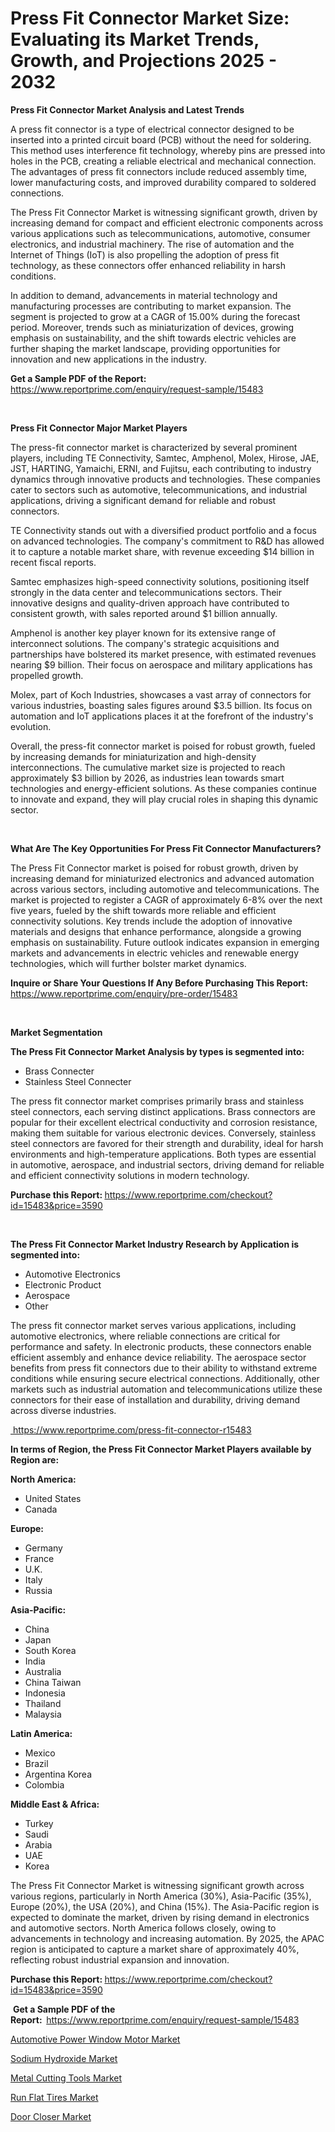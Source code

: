 <p><h1>Press Fit Connector Market Size: Evaluating its Market Trends, Growth, and Projections 2025 - 2032</h1></p><p><strong>Press Fit Connector Market Analysis and Latest Trends</strong></p>
<p><p>A press fit connector is a type of electrical connector designed to be inserted into a printed circuit board (PCB) without the need for soldering. This method uses interference fit technology, whereby pins are pressed into holes in the PCB, creating a reliable electrical and mechanical connection. The advantages of press fit connectors include reduced assembly time, lower manufacturing costs, and improved durability compared to soldered connections. </p><p>The Press Fit Connector Market is witnessing significant growth, driven by increasing demand for compact and efficient electronic components across various applications such as telecommunications, automotive, consumer electronics, and industrial machinery. The rise of automation and the Internet of Things (IoT) is also propelling the adoption of press fit technology, as these connectors offer enhanced reliability in harsh conditions.</p><p>In addition to demand, advancements in material technology and manufacturing processes are contributing to market expansion. The segment is projected to grow at a CAGR of 15.00% during the forecast period. Moreover, trends such as miniaturization of devices, growing emphasis on sustainability, and the shift towards electric vehicles are further shaping the market landscape, providing opportunities for innovation and new applications in the industry.</p></p>
<p><strong>Get a Sample PDF of the Report:&nbsp;</strong> <a href="https://www.reportprime.com/enquiry/request-sample/15483?utm_campaign=1119&utm_medium=2&utm_source=Github&utm_content=ia&utm_term=20032025&utm_id=press-fit-connector">https://www.reportprime.com/enquiry/request-sample/15483</a></p>
<p>&nbsp;</p>
<p><strong>Press Fit Connector Major Market Players</strong></p>
<p><p>The press-fit connector market is characterized by several prominent players, including TE Connectivity, Samtec, Amphenol, Molex, Hirose, JAE, JST, HARTING, Yamaichi, ERNI, and Fujitsu, each contributing to industry dynamics through innovative products and technologies. These companies cater to sectors such as automotive, telecommunications, and industrial applications, driving a significant demand for reliable and robust connectors.</p><p>TE Connectivity stands out with a diversified product portfolio and a focus on advanced technologies. The company's commitment to R&D has allowed it to capture a notable market share, with revenue exceeding $14 billion in recent fiscal reports.</p><p>Samtec emphasizes high-speed connectivity solutions, positioning itself strongly in the data center and telecommunications sectors. Their innovative designs and quality-driven approach have contributed to consistent growth, with sales reported around $1 billion annually.</p><p>Amphenol is another key player known for its extensive range of interconnect solutions. The company's strategic acquisitions and partnerships have bolstered its market presence, with estimated revenues nearing $9 billion. Their focus on aerospace and military applications has propelled growth.</p><p>Molex, part of Koch Industries, showcases a vast array of connectors for various industries, boasting sales figures around $3.5 billion. Its focus on automation and IoT applications places it at the forefront of the industry's evolution.</p><p>Overall, the press-fit connector market is poised for robust growth, fueled by increasing demands for miniaturization and high-density interconnections. The cumulative market size is projected to reach approximately $3 billion by 2026, as industries lean towards smart technologies and energy-efficient solutions. As these companies continue to innovate and expand, they will play crucial roles in shaping this dynamic sector.</p></p>
<p>&nbsp;</p>
<p><strong>What Are The Key Opportunities For Press Fit Connector Manufacturers?</strong></p>
<p><p>The Press Fit Connector market is poised for robust growth, driven by increasing demand for miniaturized electronics and advanced automation across various sectors, including automotive and telecommunications. The market is projected to register a CAGR of approximately 6-8% over the next five years, fueled by the shift towards more reliable and efficient connectivity solutions. Key trends include the adoption of innovative materials and designs that enhance performance, alongside a growing emphasis on sustainability. Future outlook indicates expansion in emerging markets and advancements in electric vehicles and renewable energy technologies, which will further bolster market dynamics.</p></p>
<p><strong>Inquire or Share Your Questions If Any Before Purchasing This Report:</strong> <a href="https://www.reportprime.com/enquiry/pre-order/15483?utm_campaign=1119&utm_medium=2&utm_source=Github&utm_content=ia&utm_term=20032025&utm_id=press-fit-connector">https://www.reportprime.com/enquiry/pre-order/15483</a></p>
<p>&nbsp;</p>
<p><strong>Market Segmentation</strong></p>
<p><strong>The Press Fit Connector Market Analysis by types is segmented into:</strong></p>
<p><ul><li>Brass Connecter</li><li>Stainless Steel Connecter</li></ul></p>
<p><p>The press fit connector market comprises primarily brass and stainless steel connectors, each serving distinct applications. Brass connectors are popular for their excellent electrical conductivity and corrosion resistance, making them suitable for various electronic devices. Conversely, stainless steel connectors are favored for their strength and durability, ideal for harsh environments and high-temperature applications. Both types are essential in automotive, aerospace, and industrial sectors, driving demand for reliable and efficient connectivity solutions in modern technology.</p></p>
<p><strong>Purchase this Report:&nbsp;</strong><a href="https://www.reportprime.com/checkout?id=15483&price=3590&utm_campaign=1119&utm_medium=2&utm_source=Github&utm_content=ia&utm_term=20032025&utm_id=press-fit-connector">https://www.reportprime.com/checkout?id=15483&price=3590</a></p>
<p>&nbsp;</p>
<p><strong>The Press Fit Connector Market Industry Research by Application is segmented into:</strong></p>
<p><ul><li>Automotive Electronics</li><li>Electronic Product</li><li>Aerospace</li><li>Other</li></ul></p>
<p><p>The press fit connector market serves various applications, including automotive electronics, where reliable connections are critical for performance and safety. In electronic products, these connectors enable efficient assembly and enhance device reliability. The aerospace sector benefits from press fit connectors due to their ability to withstand extreme conditions while ensuring secure electrical connections. Additionally, other markets such as industrial automation and telecommunications utilize these connectors for their ease of installation and durability, driving demand across diverse industries.</p></p>
<p><a href="https://www.reportprime.com/press-fit-connector-r15483?utm_campaign=1119&utm_medium=2&utm_source=Github&utm_content=ia&utm_term=20032025&utm_id=press-fit-connector">&nbsp;https://www.reportprime.com/press-fit-connector-r15483</a></p>
<p><strong>In terms of Region, the Press Fit Connector Market Players available by Region are:</strong></p>
<p>
    <p> <strong> North America: </strong>
        <ul>
            <li>United States</li>
            <li>Canada</li>
        </ul>
        </p> 
    <p> <strong> Europe: </strong>
        <ul>
            <li>Germany</li>
            <li>France</li>
            <li>U.K.</li>
            <li>Italy</li>
            <li>Russia</li>
        </ul>
        </p> 
    <p> <strong> Asia-Pacific: </strong>
        <ul>
            <li>China</li>
            <li>Japan</li>
            <li>South Korea</li>
            <li>India</li>
            <li>Australia</li>
            <li>China Taiwan</li>
            <li>Indonesia</li>
            <li>Thailand</li>
            <li>Malaysia</li>
        </ul>
        </p> 
    <p> <strong> Latin America: </strong>
        <ul>
            <li>Mexico</li>
            <li>Brazil</li>
            <li>Argentina Korea</li>
            <li>Colombia</li>
        </ul>
        </p> 
    <p> <strong> Middle East & Africa: </strong>
        <ul>
            <li>Turkey</li>
            <li>Saudi</li>
            <li>Arabia</li>
            <li>UAE</li>
            <li>Korea</li>
        </ul>
    </p>
    </p>
<p><p>The Press Fit Connector Market is witnessing significant growth across various regions, particularly in North America (30%), Asia-Pacific (35%), Europe (20%), the USA (20%), and China (15%). The Asia-Pacific region is expected to dominate the market, driven by rising demand in electronics and automotive sectors. North America follows closely, owing to advancements in technology and increasing automation. By 2025, the APAC region is anticipated to capture a market share of approximately 40%, reflecting robust industrial expansion and innovation.</p></p>
<p><strong>Purchase this Report: </strong><a href="https://www.reportprime.com/checkout?id=15483&price=3590&utm_campaign=1119&utm_medium=2&utm_source=Github&utm_content=ia&utm_term=20032025&utm_id=press-fit-connector">https://www.reportprime.com/checkout?id=15483&price=3590</a></p>
<p>&nbsp;<strong>Get a Sample PDF of the Report:&nbsp;&nbsp;</strong><a href="https://www.reportprime.com/enquiry/request-sample/15483?utm_campaign=1119&utm_medium=2&utm_source=Github&utm_content=ia&utm_term=20032025&utm_id=press-fit-connector">https://www.reportprime.com/enquiry/request-sample/15483</a></p>
<p><strong></strong></p>
<p><p><a href="https://github.com/viohlbrenksf/Market-Research-Report-List-1/blob/main/automotive-power-window-motor-market.md?utm_campaign=1119&utm_medium=2&utm_source=Github&utm_content=ia&utm_term=20032025&utm_id=press-fit-connector">Automotive Power Window Motor Market</a></p><p><a href="https://github.com/ifsahvadenah/Market-Research-Report-List-1/blob/main/sodium-hydroxide-market.md?utm_campaign=1119&utm_medium=2&utm_source=Github&utm_content=ia&utm_term=20032025&utm_id=press-fit-connector">Sodium Hydroxide Market</a></p><p><a href="https://github.com/keehnkaesssi/Market-Research-Report-List-1/blob/main/metal-cutting-tools-market.md?utm_campaign=1119&utm_medium=2&utm_source=Github&utm_content=ia&utm_term=20032025&utm_id=press-fit-connector">Metal Cutting Tools Market</a></p><p><a href="https://github.com/merzafairy04/Market-Research-Report-List-1/blob/main/run-flat-tires-market.md?utm_campaign=1119&utm_medium=2&utm_source=Github&utm_content=ia&utm_term=20032025&utm_id=press-fit-connector">Run Flat Tires Market</a></p><p><a href="https://github.com/vasosblenksk/Market-Research-Report-List-1/blob/main/door-closer-market.md?utm_campaign=1119&utm_medium=2&utm_source=Github&utm_content=ia&utm_term=20032025&utm_id=press-fit-connector">Door Closer Market</a></p></p>